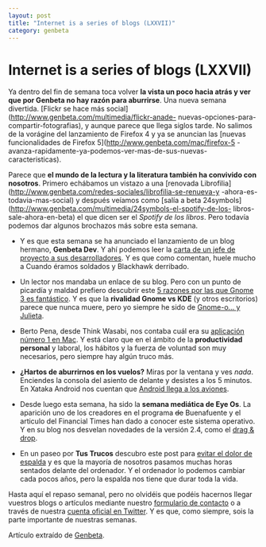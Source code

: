 ```yaml
---
layout: post
title: "Internet is a series of blogs (LXXVII)"
category: genbeta
---
```


# Internet is a series of blogs (LXXVII)

Ya dentro del fin de semana toca volver **la vista un poco hacia atrás y ver
que por Genbeta no hay razón para aburrirse**. Una nueva semana divertida.
[Flickr se hace más social](http://www.genbeta.com/multimedia/flickr-anade-
nuevas-opciones-para-compartir-fotografias), y aunque parece que llega siglos
tarde. No salimos de la vorágine del lanzamiento de Firefox 4 y ya se anuncian
las [nuevas funcionalidades de Firefox 5](http://www.genbeta.com/mac/firefox-5
-avanza-rapidamente-ya-podemos-ver-mas-de-sus-nuevas-caracteristicas).

Parece que **el mundo de la lectura y la literatura también ha convivido con
nosotros**. Primero echábamos un vistazo a una [renovada
Librofilia](http://www.genbeta.com/redes-sociales/librofilia-se-renueva-y
-ahora-es-todavia-mas-social) y después veíamos como [salía a beta
24symbols](http://www.genbeta.com/multimedia/24symbols-el-spotify-de-los-
libros-sale-ahora-en-beta) el que dicen ser el _Spotify de los libros_. Pero
todavía podemos dar algunos brochazos más sobre esta semana.  

  * Y es que esta semana se ha anunciado el lanzamiento de un blog hermano, **Genbeta Dev**. Y ahí podemos leer la [carta de un jefe de proyecto a sus desarrolladores](http://www.genbetadev.com/desarrolladores/carta-de-un-jefe-de-proyecto-a-los-desarrolladores). Y es que como comentan, huele mucho a Cuando éramos soldados y Blackhawk derribado.

  * Un lector nos mandaba un enlace de su blog. Pero con un punto de picardía y maldad prefiero descubrir este [5 razones por las que Gnome 3 es fantástico](http://yeinerf.blogspot.com/2011/03/5-razones-por-las-que-gnome-3-es.html). Y es que la **rivalidad Gnome vs KDE** (y otros escritorios) parece que nunca muere, pero yo siempre he sido de [Gnome-o… y Julieta](http://www.blogdecine.com/fichas/peliculas-de-animacion/gnomeo-y-julieta).
  * Berto Pena, desde Think Wasabi, nos contaba cuál era su [aplicación número 1 en Mac](http://thinkwasabi.com/2011/04/mi-aplicacion-n1-en-mac-para-ser-mas-eficaz/). Y está claro que en el ámbito de la **productividad personal** y laboral, los hábitos y la fuerza de voluntad son muy necesarios, pero siempre hay algún truco más.
  * **¿Hartos de aburrirnos en los vuelos?** Miras por la ventana y ves _nada_. Enciendes la consola del asiento de delante y desistes a los 5 minutos. En Xataka Android nos cuentan que [Android llega a los aviones](http://www.xatakandroid.com/gadgets-android/ex3-android-llega-a-los-aviones-de-la-mano-de-panasonic).
  * Desde luego esta semana, ha sido la **semana mediática de Eye Os**. La aparición uno de los creadores en el programa <del>de</del> Buenafuente y el articulo del Financial Times han dado a conocer este sistema operativo. Y en su blog nos desvelan novedades de la versión 2.4, como el [drag & drop](http://blog.eyeos.org/es/2011/03/30/eyeos-confidential-los-secretos-de-la-2-4-iv-arrastrar-archivos-del-escritorio-local-a-eyeos/).
  * En un paseo por **Tus Trucos** descubro este post para [evitar el dolor de espalda](http://www.tustrucos.com/08-04-2011/salud/trucos-para-evitar-el-dolor-de-espalda) y es que la mayoría de nosotros pasamos muchas horas sentados delante del ordenador. Y el ordenador lo podemos cambiar cada pocos años, pero la espalda nos tiene que durar toda la vida.

Hasta aquí el repaso semanal, pero no olvidéis que podéis hacernos llegar
vuestros blogs o artículos mediante nuestro [formulario de
contacto](http://www.genbeta.com/contacto) o a través de nuestra [cuenta
oficial en Twitter](http://twitter.com/genbeta). Y es que, como siempre, sois
la parte importante de nuestras semanas.

Artículo extraído de [Genbeta](http://www.genbeta.com).
